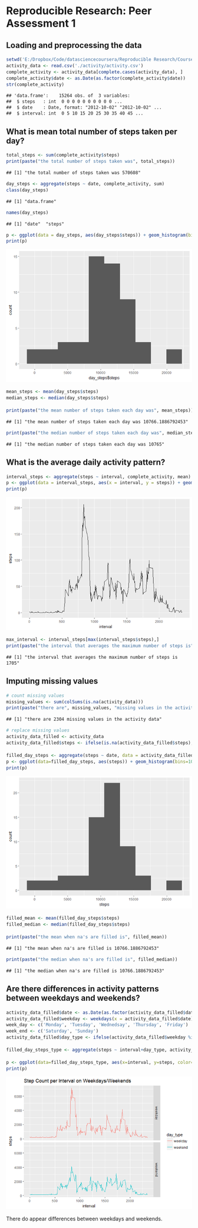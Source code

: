 # Reproducible Research: Peer Assessment 1


## Loading and preprocessing the data




```r
setwd('E:/Dropbox/Code/datasciencecoursera/Reproducible Research/Course Project 1/RepData_PeerAssessment1')
activity_data <- read.csv('./activity/activity.csv')
complete_activity <- activity_data[complete.cases(activity_data), ]
complete_activity$date <- as.Date(as.factor(complete_activity$date))
str(complete_activity)
```

```
## 'data.frame':	15264 obs. of  3 variables:
##  $ steps   : int  0 0 0 0 0 0 0 0 0 0 ...
##  $ date    : Date, format: "2012-10-02" "2012-10-02" ...
##  $ interval: int  0 5 10 15 20 25 30 35 40 45 ...
```

## What is mean total number of steps taken per day?

```r
total_steps <- sum(complete_activity$steps)
print(paste("the total number of steps taken was", total_steps))
```

```
## [1] "the total number of steps taken was 570608"
```

```r
day_steps <- aggregate(steps ~ date, complete_activity, sum)
class(day_steps)
```

```
## [1] "data.frame"
```

```r
names(day_steps)
```

```
## [1] "date"  "steps"
```

```r
p <- ggplot(data = day_steps, aes(day_steps$steps)) + geom_histogram(bins=10)
print(p)
```

![](PA1_template_files/figure-html/unnamed-chunk-2-1.png)<!-- -->

```r
mean_steps <- mean(day_steps$steps)
median_steps <- median(day_steps$steps)

print(paste("the mean number of steps taken each day was", mean_steps))
```

```
## [1] "the mean number of steps taken each day was 10766.1886792453"
```

```r
print(paste("the median number of steps taken each day was", median_steps))
```

```
## [1] "the median number of steps taken each day was 10765"
```


## What is the average daily activity pattern?

```r
interval_steps <- aggregate(steps ~ interval, complete_activity, mean)
p <- ggplot(data = interval_steps, aes(x = interval, y = steps)) + geom_line()
print(p)
```

![](PA1_template_files/figure-html/unnamed-chunk-3-1.png)<!-- -->

```r
max_interval <- interval_steps[max(interval_steps$steps),]
print(paste("the interval that averages the maximum number of steps is", max_interval$interval))
```

```
## [1] "the interval that averages the maximum number of steps is 1705"
```


## Imputing missing values

```r
# count missing values
missing_values <- sum(colSums(is.na(activity_data)))
print(paste("there are", missing_values, "missing values in the activity data"))
```

```
## [1] "there are 2304 missing values in the activity data"
```

```r
# replace missing values
activity_data_filled <- activity_data
activity_data_filled$steps <- ifelse(is.na(activity_data_filled$steps), mean(activity_data_filled$steps, na.rm=TRUE), activity_data_filled$steps)

filled_day_steps <- aggregate(steps ~ date, data = activity_data_filled, sum)
p <- ggplot(data=filled_day_steps, aes(steps)) + geom_histogram(bins=10)
print(p)
```

![](PA1_template_files/figure-html/unnamed-chunk-4-1.png)<!-- -->

```r
filled_mean <- mean(filled_day_steps$steps)
filled_median <- median(filled_day_steps$steps)

print(paste("the mean when na's are filled is", filled_mean))
```

```
## [1] "the mean when na's are filled is 10766.1886792453"
```

```r
print(paste("the median when na's are filled is", filled_median))
```

```
## [1] "the median when na's are filled is 10766.1886792453"
```


## Are there differences in activity patterns between weekdays and weekends?

```r
activity_data_filled$date <- as.Date(as.factor(activity_data_filled$date))
activity_data_filled$weekday <- weekdays(x = activity_data_filled$date)
week_day <- c('Monday', 'Tuesday', 'Wednedsay', 'Thursday', 'Friday')
week_end <- c('Saturday', 'Sunday')
activity_data_filled$day_type <- ifelse(activity_data_filled$weekday %in% week_day,'weekday', 'weekend')

filled_day_steps_type <- aggregate(steps ~ interval+day_type, activity_data_filled, sum)

p <- ggplot(data=filled_day_steps_type, aes(x=interval, y=steps, color=day_type)) + geom_line() + facet_grid(day_type ~ .) + labs(title = "Step Count per Interval on Weekdays/Weekends")
print(p)
```

![](PA1_template_files/figure-html/unnamed-chunk-5-1.png)<!-- -->

There do appear differences between weekdays and weekends.
